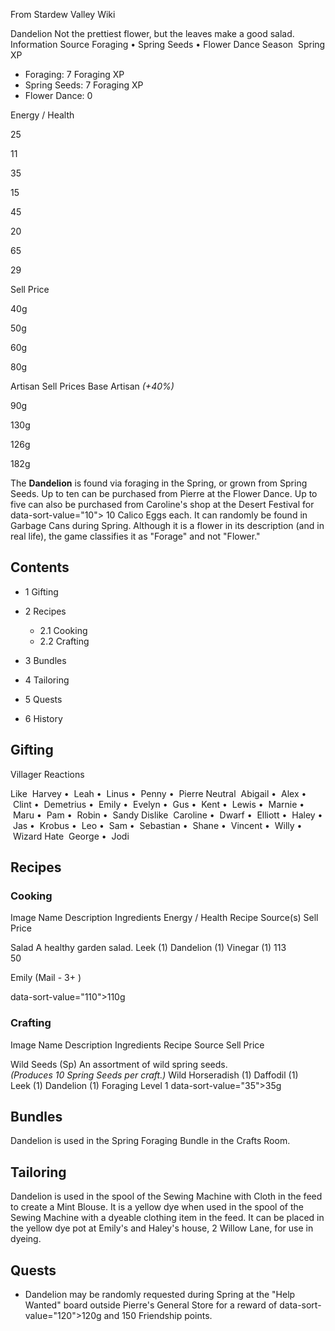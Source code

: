 From Stardew Valley Wiki

Dandelion Not the prettiest flower, but the leaves make a good salad. Information Source Foraging • Spring Seeds • Flower Dance Season  Spring XP

- Foraging: 7 Foraging XP
- Spring Seeds: 7 Foraging XP
- Flower Dance: 0

Energy / Health

25

11

35

15

45

20

65

29

Sell Price

40g

50g

60g

80g

Artisan Sell Prices Base Artisan *(+40%)*

90g

130g

126g

182g

The **Dandelion** is found via foraging in the Spring, or grown from Spring Seeds. Up to ten can be purchased from Pierre at the Flower Dance. Up to five can also be purchased from Caroline's shop at the Desert Festival for data-sort-value="10"&gt; 10 Calico Eggs each. It can randomly be found in Garbage Cans during Spring. Although it is a flower in its description (and in real life), the game classifies it as "Forage" and not "Flower."

## Contents

- 1 Gifting
- 2 Recipes
  
  - 2.1 Cooking
  - 2.2 Crafting
- 3 Bundles
- 4 Tailoring
- 5 Quests
- 6 History

## Gifting

Villager Reactions

Like  Harvey •  Leah •  Linus •  Penny •  Pierre Neutral  Abigail •  Alex •  Clint •  Demetrius •  Emily •  Evelyn •  Gus •  Kent •  Lewis •  Marnie •  Maru •  Pam •  Robin •  Sandy Dislike  Caroline •  Dwarf •  Elliott •  Haley •  Jas •  Krobus •  Leo •  Sam •  Sebastian •  Shane •  Vincent •  Willy •  Wizard Hate  George •  Jodi

## Recipes

### Cooking

Image Name Description Ingredients Energy / Health Recipe Source(s) Sell Price

Salad A healthy garden salad. Leek (1) Dandelion (1) Vinegar (1) 113  
50

Emily (Mail - 3+ )

data-sort-value="110"&gt;110g

### Crafting

Image Name Description Ingredients Recipe Source Sell Price

Wild Seeds (Sp) An assortment of wild spring seeds.  
*(Produces 10 Spring Seeds per craft.)* Wild Horseradish (1) Daffodil (1) Leek (1) Dandelion (1) Foraging Level 1 data-sort-value="35"&gt;35g

## Bundles

Dandelion is used in the Spring Foraging Bundle in the Crafts Room.

## Tailoring

Dandelion is used in the spool of the Sewing Machine with Cloth in the feed to create a Mint Blouse. It is a yellow dye when used in the spool of the Sewing Machine with a dyeable clothing item in the feed. It can be placed in the yellow dye pot at Emily's and Haley's house, 2 Willow Lane, for use in dyeing.

## Quests

- Dandelion may be randomly requested during Spring at the "Help Wanted" board outside Pierre's General Store for a reward of data-sort-value="120"&gt;120g and 150 Friendship points.